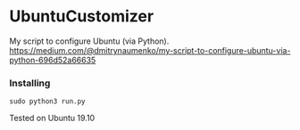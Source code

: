 # UbuntuCustomizer

My script to configure Ubuntu (via Python).
https://medium.com/@dmitrynaumenko/my-script-to-configure-ubuntu-via-python-696d52a66635

### Installing

```
sudo python3 run.py
```

Tested on Ubuntu 19.10
